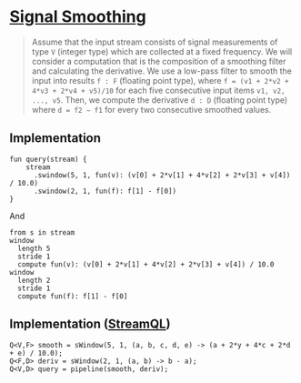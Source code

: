 # [Signal Smoothing](https://dl.acm.org/doi/pdf/10.1145/3428251)

> Assume that the input stream consists of signal measurements of type `V` (integer type) which are collected at a fixed frequency. We will consider a computation that is the composition of a smoothing filter and calculating the derivative. We use a low-pass filter to smooth the input into results `f : F` (floating point type), where `f = (v1 + 2*v2 + 4*v3 + 2*v4 + v5)/10` for each five consecutive input items `v1, v2, ..., v5`. Then, we compute the derivative `d : D` (floating point type) where `d = f2 − f1` for every two consecutive smoothed values.

## Implementation

```
fun query(stream) {
    stream
      .swindow(5, 1, fun(v): (v[0] + 2*v[1] + 4*v[2] + 2*v[3] + v[4]) / 10.0)
      .swindow(2, 1, fun(f): f[1] - f[0])
}
```

And

```
from s in stream
window
  length 5
  stride 1
  compute fun(v): (v[0] + 2*v[1] + 4*v[2] + 2*v[3] + v[4]) / 10.0
window
  length 2
  stride 1
  compute fun(f): f[1] - f[0]
```

## Implementation ([StreamQL](https://dl.acm.org/doi/pdf/10.1145/3428251))

```
Q<V,F> smooth = sWindow(5, 1, (a, b, c, d, e) -> (a + 2*y + 4*c + 2*d + e) / 10.0);
Q<F,D> deriv = sWindow(2, 1, (a, b) -> b - a);
Q<V,D> query = pipeline(smooth, deriv);
```
